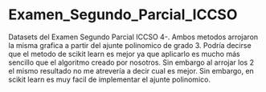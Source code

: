 # Examen_Segundo_Parcial_ICCSO
Datasets del Examen Segundo Parcial ICCSO
4-. Ambos metodos arrojaron la misma grafica a partir del ajunte polinomico de grado 3. Podría decirse que el 
metodo de scikit learn es mejor ya que aplicarlo es mucho más sencillo que el algoritmo creado por nosotros. Sin embargo al arrojar
los 2 el mismo resultado no me atrevería a decir cual es mejor. Sin embargo, en scikit learn es muy facil de implementar el ajunte polinomico.